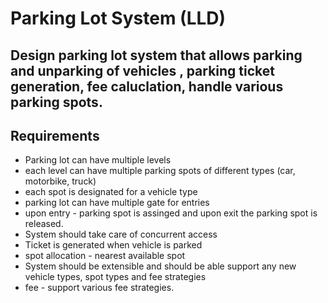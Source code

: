 # Parking Lot System (LLD)

## Design parking lot system that allows parking and unparking of vehicles , parking ticket generation, fee caluclation, handle various parking spots.


## Requirements
- Parking lot can have multiple levels
- each level can have multiple parking spots of different types (car, motorbike, truck)
- each spot is designated for a vehicle type
- parking lot can have multiple gate for entries
- upon entry - parking spot is assinged and upon exit the parking spot is released.
- System should take care of concurrent access 
- Ticket is generated when vehicle is parked
- spot allocation - nearest available spot
- System should be extensible and should be able support any new vehicle types, spot types and fee strategies
- fee - support various fee strategies.
